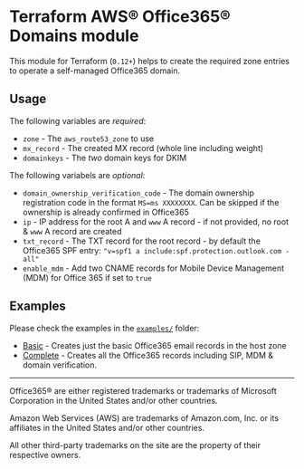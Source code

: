 # Terraform AWS® Office365® Domains module

This module for Terraform (`0.12+`) helps to create the required zone entries to 
operate a self-managed Office365 domain.

## Usage

The following variables are *required*:

* `zone` - The `aws_route53_zone` to use
* `mx_record` - The created MX record (whole line including weight)
* `domainkeys` - The *two* domain keys for DKIM

The following variabels are *optional*:

* `domain_ownership_verification_code` - The domain ownership registration code in the format `MS=ms XXXXXXXX`. Can be skipped if the ownership is already confirmed in Office365
* `ip` - IP address for the root A and `www` A record - if not provided, no root & `www` A record are created
* `txt_record` - The TXT record for the root record - by default the Office365 SPF entry: `"v=spf1 a include:spf.protection.outlook.com -all"`
* `enable_mdm` -  Add two CNAME records for Mobile Device Management (MDM) for Office 365 if set to `true`

## Examples

Please check the examples in the [`examples/`](./examples/) folder:
* [Basic](./examples/basic) - Creates just the basic Office365 email records in the host zone
* [Complete](./examples/complete) - Creates all the Office365 records including SIP, MDM & domain verification.

-----------

Office365® are either registered trademarks or trademarks of Microsoft Corporation in the United States and/or other countries.

Amazon Web Services (AWS) are trademarks of Amazon.com, Inc. or its affiliates in the United States and/or other countries.

All other third-party trademarks on the site are the property of their respective owners.
